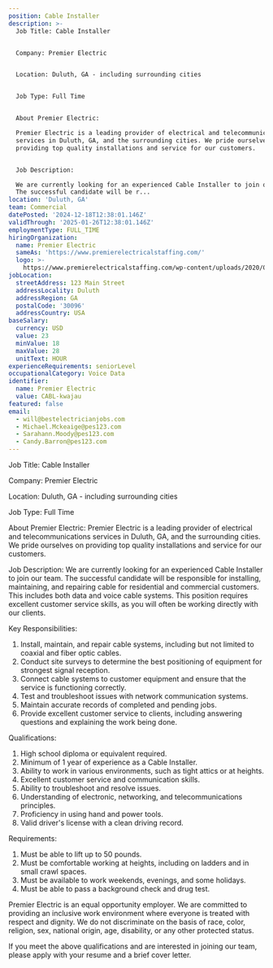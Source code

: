```yaml
---
position: Cable Installer
description: >-
  Job Title: Cable Installer


  Company: Premier Electric


  Location: Duluth, GA - including surrounding cities


  Job Type: Full Time


  About Premier Electric:

  Premier Electric is a leading provider of electrical and telecommunications
  services in Duluth, GA, and the surrounding cities. We pride ourselves on
  providing top quality installations and service for our customers.


  Job Description:

  We are currently looking for an experienced Cable Installer to join our team.
  The successful candidate will be r...
location: 'Duluth, GA'
team: Commercial
datePosted: '2024-12-18T12:38:01.146Z'
validThrough: '2025-01-26T12:38:01.146Z'
employmentType: FULL_TIME
hiringOrganization:
  name: Premier Electric
  sameAs: 'https://www.premierelectricalstaffing.com/'
  logo: >-
    https://www.premierelectricalstaffing.com/wp-content/uploads/2020/05/Premier-Electrical-Staffing-logo.png
jobLocation:
  streetAddress: 123 Main Street
  addressLocality: Duluth
  addressRegion: GA
  postalCode: '30096'
  addressCountry: USA
baseSalary:
  currency: USD
  value: 23
  minValue: 18
  maxValue: 28
  unitText: HOUR
experienceRequirements: seniorLevel
occupationalCategory: Voice Data
identifier:
  name: Premier Electric
  value: CABL-kwajau
featured: false
email:
  - will@bestelectricianjobs.com
  - Michael.Mckeaige@pes123.com
  - Sarahann.Moody@pes123.com
  - Candy.Barron@pes123.com
---
```




Job Title: Cable Installer

Company: Premier Electric

Location: Duluth, GA - including surrounding cities

Job Type: Full Time

About Premier Electric:
Premier Electric is a leading provider of electrical and telecommunications services in Duluth, GA, and the surrounding cities. We pride ourselves on providing top quality installations and service for our customers.

Job Description:
We are currently looking for an experienced Cable Installer to join our team. The successful candidate will be responsible for installing, maintaining, and repairing cable for residential and commercial customers. This includes both data and voice cable systems. This position requires excellent customer service skills, as you will often be working directly with our clients.

Key Responsibilities:

1. Install, maintain, and repair cable systems, including but not limited to coaxial and fiber optic cables.
2. Conduct site surveys to determine the best positioning of equipment for strongest signal reception.
3. Connect cable systems to customer equipment and ensure that the service is functioning correctly.
4. Test and troubleshoot issues with network communication systems.
5. Maintain accurate records of completed and pending jobs.
6. Provide excellent customer service to clients, including answering questions and explaining the work being done.

Qualifications:

1. High school diploma or equivalent required.
2. Minimum of 1 year of experience as a Cable Installer.
3. Ability to work in various environments, such as tight attics or at heights.
4. Excellent customer service and communication skills.
5. Ability to troubleshoot and resolve issues.
6. Understanding of electronic, networking, and telecommunications principles.
7. Proficiency in using hand and power tools.
8. Valid driver's license with a clean driving record.

Requirements:

1. Must be able to lift up to 50 pounds.
2. Must be comfortable working at heights, including on ladders and in small crawl spaces.
3. Must be available to work weekends, evenings, and some holidays.
4. Must be able to pass a background check and drug test.

Premier Electric is an equal opportunity employer. We are committed to providing an inclusive work environment where everyone is treated with respect and dignity. We do not discriminate on the basis of race, color, religion, sex, national origin, age, disability, or any other protected status. 

If you meet the above qualifications and are interested in joining our team, please apply with your resume and a brief cover letter.
